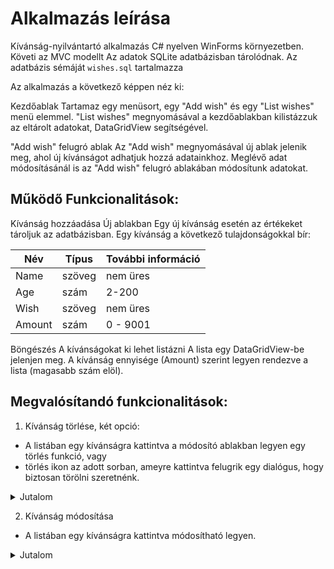# Alkalmazás leírása
Kívánság-nyilvántartó alkalmazás C# nyelven WinForms környezetben.
Követi az MVC modellt
Az adatok SQLite adatbázisban tárolódnak.
Az adatbázis sémáját `wishes.sql` tartalmazza


Az alkalmazás a következő képpen néz ki:


Kezdőablak
Tartamaz egy menüsort, egy "Add wish" és egy "List wishes" menü elemmel.
"List wishes" megnyomásával a kezdőablakban kilistázzuk az eltárolt adatokat, DataGridView segítségével.

"Add wish" felugró ablak
Az "Add wish" megnyomásával új ablak jelenik meg, ahol új kívánságot adhatjuk hozzá adatainkhoz.
Meglévő adat módosításánál is az "Add wish" felugró ablakában módosítunk  adatokat.

## Működő Funkcionalitások:

Kívánság hozzáadása
Új ablakban
Egy új kívánság esetén az értékeket tároljuk az adatbázisban.
Egy kívánság a következő tulajdonságokkal bír:

| Név    | Típus  | További információ |
|----------|-----------|----------------------------|
| Name | szöveg | nem üres                |
| Age     | szám    | 2-200                       |
| Wish   | szöveg | nem üres                |
| Amount | szám | 0 - 9001                  |

Böngészés
A kívánságokat ki lehet listázni
A lista egy DataGridView-be jelenjen meg.
A kívánság ennyisége (Amount) szerint legyen rendezve a lista (magasabb szám elöl).

## Megvalósítandó funkcionalitások:
1. Kívánság törlése, két opció:
- A listában egy kívánságra kattintva a módosító ablakban legyen egy törlés funkció, vagy
- törlés ikon az adott sorban, ameyre kattintva felugrik egy dialógus, hogy biztosan törölni szeretnénk.
<details>
  <summary>Jutalom</summary>
  
  ```+1 plusz pont, és mehetsz haza :)```
</details>

2. Kívánság módosítása
- A listában egy kívánságra kattintva módosítható legyen.
<details>
  <summary>Jutalom</summary>
  
  ```+2 plusz pont, és mehetsz haza :)```
  ```ha mindkettőt megoldod, akkor +3 értelem szerűen```
</details>

